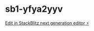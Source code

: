 # sb1-yfya2yyv

[Edit in StackBlitz next generation editor ⚡️](https://stackblitz.com/~/github.com/Oren331/sb1-yfya2yyv)